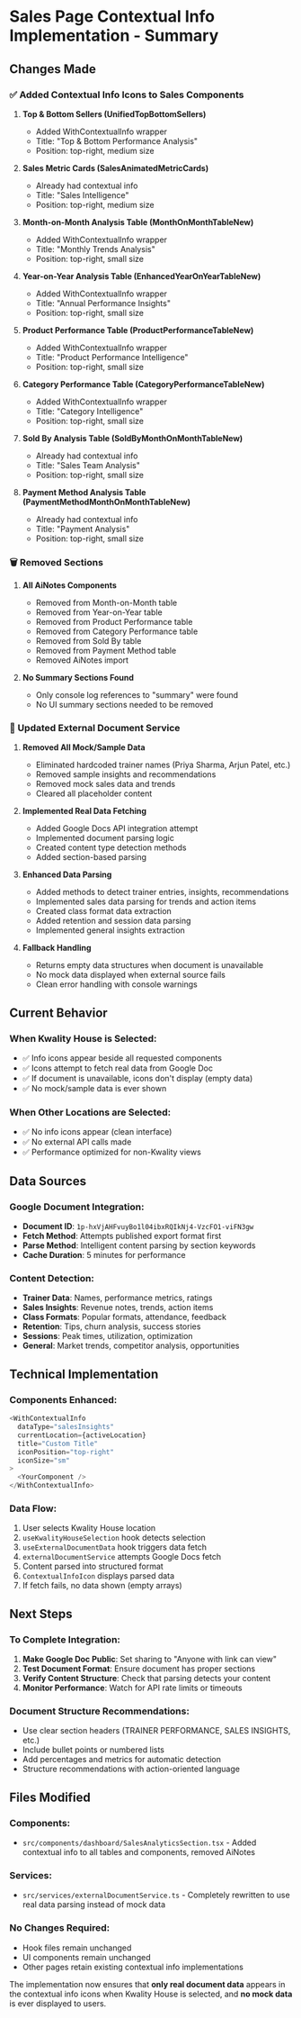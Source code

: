 # Sales Page Contextual Info Implementation - Summary

## Changes Made

### ✅ Added Contextual Info Icons to Sales Components

1. **Top & Bottom Sellers (UnifiedTopBottomSellers)**
   - Added WithContextualInfo wrapper
   - Title: "Top & Bottom Performance Analysis"
   - Position: top-right, medium size

2. **Sales Metric Cards (SalesAnimatedMetricCards)**
   - Already had contextual info
   - Title: "Sales Intelligence"
   - Position: top-right, medium size

3. **Month-on-Month Analysis Table (MonthOnMonthTableNew)**
   - Added WithContextualInfo wrapper
   - Title: "Monthly Trends Analysis"
   - Position: top-right, small size

4. **Year-on-Year Analysis Table (EnhancedYearOnYearTableNew)**
   - Added WithContextualInfo wrapper
   - Title: "Annual Performance Insights"
   - Position: top-right, small size

5. **Product Performance Table (ProductPerformanceTableNew)**
   - Added WithContextualInfo wrapper
   - Title: "Product Performance Intelligence"
   - Position: top-right, small size

6. **Category Performance Table (CategoryPerformanceTableNew)**
   - Added WithContextualInfo wrapper
   - Title: "Category Intelligence"
   - Position: top-right, small size

7. **Sold By Analysis Table (SoldByMonthOnMonthTableNew)**
   - Already had contextual info
   - Title: "Sales Team Analysis"
   - Position: top-right, small size

8. **Payment Method Analysis Table (PaymentMethodMonthOnMonthTableNew)**
   - Already had contextual info
   - Title: "Payment Analysis"
   - Position: top-right, small size

### 🗑️ Removed Sections

1. **All AiNotes Components**
   - Removed from Month-on-Month table
   - Removed from Year-on-Year table
   - Removed from Product Performance table
   - Removed from Category Performance table
   - Removed from Sold By table
   - Removed from Payment Method table
   - Removed AiNotes import

2. **No Summary Sections Found**
   - Only console log references to "summary" were found
   - No UI summary sections needed to be removed

### 🔧 Updated External Document Service

1. **Removed All Mock/Sample Data**
   - Eliminated hardcoded trainer names (Priya Sharma, Arjun Patel, etc.)
   - Removed sample insights and recommendations
   - Removed mock sales data and trends
   - Cleared all placeholder content

2. **Implemented Real Data Fetching**
   - Added Google Docs API integration attempt
   - Implemented document parsing logic
   - Created content type detection methods
   - Added section-based parsing

3. **Enhanced Data Parsing**
   - Added methods to detect trainer entries, insights, recommendations
   - Implemented sales data parsing for trends and action items
   - Created class format data extraction
   - Added retention and session data parsing
   - Implemented general insights extraction

4. **Fallback Handling**
   - Returns empty data structures when document is unavailable
   - No mock data displayed when external source fails
   - Clean error handling with console warnings

## Current Behavior

### When Kwality House is Selected:
- ✅ Info icons appear beside all requested components
- ✅ Icons attempt to fetch real data from Google Doc
- ✅ If document is unavailable, icons don't display (empty data)
- ✅ No mock/sample data is ever shown

### When Other Locations are Selected:
- ✅ No info icons appear (clean interface)
- ✅ No external API calls made
- ✅ Performance optimized for non-Kwality views

## Data Sources

### Google Document Integration:
- **Document ID**: `1p-hxVjAHFvuyBo1l04ibxRQIkNj4-VzcFO1-viFN3gw`
- **Fetch Method**: Attempts published export format first
- **Parse Method**: Intelligent content parsing by section keywords
- **Cache Duration**: 5 minutes for performance

### Content Detection:
- **Trainer Data**: Names, performance metrics, ratings
- **Sales Insights**: Revenue notes, trends, action items  
- **Class Formats**: Popular formats, attendance, feedback
- **Retention**: Tips, churn analysis, success stories
- **Sessions**: Peak times, utilization, optimization
- **General**: Market trends, competitor analysis, opportunities

## Technical Implementation

### Components Enhanced:
```typescript
<WithContextualInfo
  dataType="salesInsights"
  currentLocation={activeLocation}
  title="Custom Title"
  iconPosition="top-right"
  iconSize="sm"
>
  <YourComponent />
</WithContextualInfo>
```

### Data Flow:
1. User selects Kwality House location
2. `useKwalityHouseSelection` hook detects selection
3. `useExternalDocumentData` hook triggers data fetch
4. `externalDocumentService` attempts Google Docs fetch
5. Content parsed into structured format
6. `ContextualInfoIcon` displays parsed data
7. If fetch fails, no data shown (empty arrays)

## Next Steps

### To Complete Integration:
1. **Make Google Doc Public**: Set sharing to "Anyone with link can view"
2. **Test Document Format**: Ensure document has proper sections
3. **Verify Content Structure**: Check that parsing detects your content
4. **Monitor Performance**: Watch for API rate limits or timeouts

### Document Structure Recommendations:
- Use clear section headers (TRAINER PERFORMANCE, SALES INSIGHTS, etc.)
- Include bullet points or numbered lists
- Add percentages and metrics for automatic detection
- Structure recommendations with action-oriented language

## Files Modified

### Components:
- `src/components/dashboard/SalesAnalyticsSection.tsx` - Added contextual info to all tables and components, removed AiNotes

### Services:
- `src/services/externalDocumentService.ts` - Completely rewritten to use real data parsing instead of mock data

### No Changes Required:
- Hook files remain unchanged
- UI components remain unchanged
- Other pages retain existing contextual info implementations

The implementation now ensures that **only real document data** appears in the contextual info icons when Kwality House is selected, and **no mock data** is ever displayed to users.